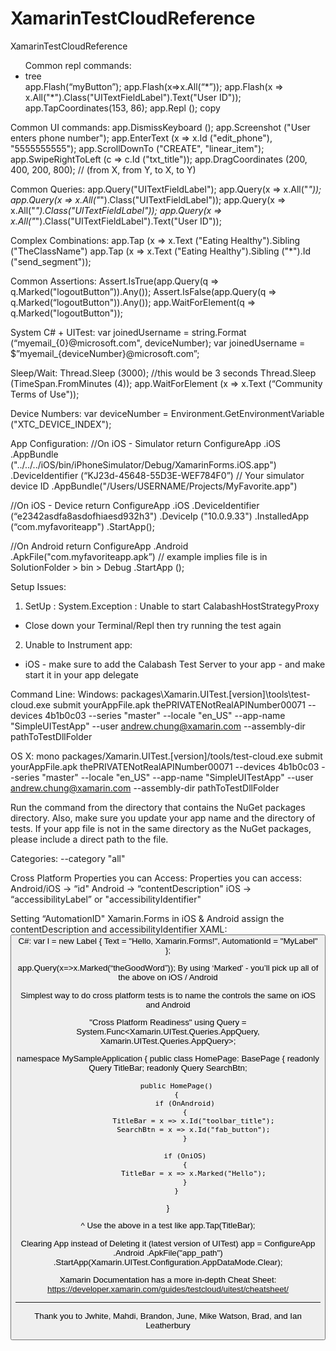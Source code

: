 # XamarinTestCloudReference
XamarinTestCloudReference

<ul>Common repl commands:
<li>tree</li>
app.Flash(“myButton”);
app.Flash(x=>x.All(“*”));
app.Flash(x => x.All("*").Class("UITextFieldLabel").Text("User ID"));
app.TapCoordinates(153, 86);
app.Repl ();
copy
</ul>
Common UI commands:
app.DismissKeyboard ();
app.Screenshot ("User enters phone number");
app.EnterText (x => x.Id ("edit_phone"), "5555555555");
app.ScrollDownTo ("CREATE", "linear_item");
app.SwipeRightToLeft (c => c.Id ("txt_title"));
app.DragCoordinates (200, 400, 200, 800); // (from X, from Y, to X, to Y)

Common Queries:
app.Query("UITextFieldLabel");
app.Query(x => x.All("*"));
app.Query(x => x.All("*").Class("UITextFieldLabel"));
app.Query(x => x.All("*").Class("UITextFieldLabel"));
app.Query(x => x.All("*").Class("UITextFieldLabel").Text("User ID"));

Complex Combinations:
app.Tap (x => x.Text ("Eating Healthy").Sibling ("TheClassName")
app.Tap (x => x.Text ("Eating Healthy").Sibling ("*").Id ("send_segment"));

Common Assertions:
Assert.IsTrue(app.Query(q => q.Marked("logoutButton”)).Any());
Assert.IsFalse(app.Query(q => q.Marked(“logoutButton")).Any());
app.WaitForElement(q => q.Marked("logoutButton"));

System C# + UITest:
var joinedUsername = string.Format (“myemail_{0}@microsoft.com", deviceNumber);
var joinedUsername = $”myemail_{deviceNumber}@microsoft.com”;

Sleep/Wait:
Thread.Sleep (3000); //this would be 3 seconds
Thread.Sleep (TimeSpan.FromMinutes (4));
app.WaitForElement (x => x.Text (“Community Terms of Use"));

Device Numbers:
var deviceNumber = Environment.GetEnvironmentVariable ("XTC_DEVICE_INDEX");

App Configuration:
//On iOS - Simulator
return ConfigureApp
.iOS
.AppBundle ("../../../iOS/bin/iPhoneSimulator/Debug/XamarinForms.iOS.app")
.DeviceIdentifier (“KJ23d-45648-55D3E-WEF784F0”) // Your simulator device ID
.AppBundle("/Users/USERNAME/Projects/MyFavorite.app")

//On iOS - Device
return ConfigureApp
.iOS
.DeviceIdentifier (“e2342asdfa8asdofhiaesd932h3")
.DeviceIp ("10.0.9.33")
.InstalledApp (“com.myfavoriteapp")
.StartApp();

//On Android
return ConfigureApp
.Android
.ApkFile("com.myfavoriteapp.apk”) // example implies file is in SolutionFolder > bin > Debug
.StartApp ();

Setup Issues:
1) SetUp : System.Exception : Unable to start CalabashHostStrategyProxy
- Close down your Terminal/Repl then try running the test again
2) Unable to Instrument app:
- iOS - make sure to add the Calabash Test Server to your app - and make start it in your app delegate

Command Line:
Windows:
packages\Xamarin.UITest.[version]\tools\test-cloud.exe submit yourAppFile.apk thePRIVATENotRealAPINumber00071 --devices 4b1b0c03 --series "master" --locale "en_US" --app-name "SimpleUITestApp" --user andrew.chung@xamarin.com --assembly-dir pathToTestDllFolder

OS X:
mono packages/Xamarin.UITest.[version]/tools/test-cloud.exe submit yourAppFile.apk thePRIVATENotRealAPINumber00071 --devices 4b1b0c03 --series "master" --locale "en_US" --app-name "SimpleUITestApp" --user andrew.chung@xamarin.com --assembly-dir pathToTestDllFolder

Run the command from the directory that contains the NuGet packages directory. Also, make sure you update your app name and the directory of tests. If your app file is not in the same directory as the NuGet packages, please include a direct path to the file.

Categories:
--category "all"

Cross Platform Properties you can Access:
Properties you can access:
Android/iOS -> “id"
Android -> “contentDescription"
iOS -> “accessibilityLabel” or "accessibilityIdentifier"

Setting “AutomationID" Xamarin.Forms in iOS & Android assign the contentDescription and accessibilityIdentifier
XAML:
<Button x:Name="b" AutomationId="MyButton" Text="Click me"/>
C#:
var l = new Label {
    Text = "Hello, Xamarin.Forms!",
    AutomationId = "MyLabel"
};

app.Query(x=>x.Marked(“theGoodWord”));
By using ‘Marked' - you’ll pick up all of the above on iOS / Android

Simplest way to do cross platform tests is to name the controls the same on iOS and Android

"Cross Platform Readiness"
using Query = System.Func<Xamarin.UITest.Queries.AppQuery, Xamarin.UITest.Queries.AppQuery>;

namespace MySampleApplication
{
public class HomePage: BasePage
    {
        readonly Query TitleBar;
        readonly Query SearchBtn;

        public HomePage()
        {
            if (OnAndroid)
            {
                TitleBar = x => x.Id("toolbar_title");
                SearchBtn = x => x.Id("fab_button");
            }

            if (OniOS)
            {
                TitleBar = x => x.Marked("Hello");
            }
        }
}

^ Use the above in a test like app.Tap(TitleBar);

Clearing App instead of Deleting it (latest version of UITest)
app = ConfigureApp
                .Android
                .ApkFile("app_path")
                .StartApp(Xamarin.UITest.Configuration.AppDataMode.Clear);

Xamarin Documentation has a more in-depth Cheat Sheet:
https://developer.xamarin.com/guides/testcloud/uitest/cheatsheet/

-------

Thank you to Jwhite, Mahdi, Brandon, June, Mike Watson, Brad, and Ian Leatherbury
